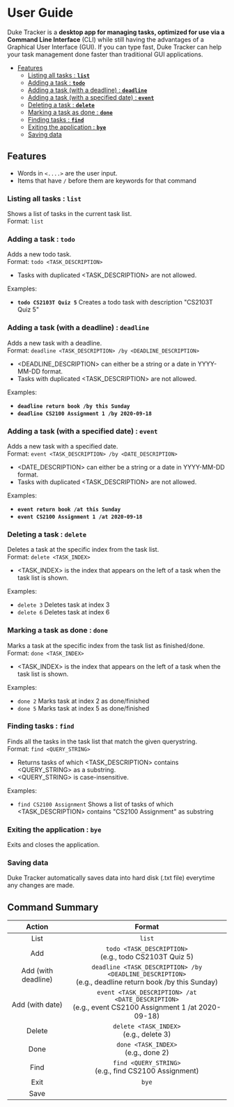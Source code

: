 # User Guide

Duke Tracker is a **desktop app for managing tasks, optimized for use via a Command Line Interface** (CLI) while still having the advantages of a Graphical User Interface (GUI). If you can type fast, Duke Tracker can help your task management done faster than traditional GUI applications. 

* [Features](#features)
    * [Listing all tasks : **`list`**](#listing-all-tasks--list)
    * [Adding a task : **`todo`**](#adding-a-task--todo)
    * [Adding a task (with a deadline) : **`deadline`**](#adding-a-task-with-a-deadline--deadline)
    * [Adding a task (with a specified date) : **`event`**](#adding-a-task-with-a-specified-date--event)
    * [Deleting a task : **`delete`**](#deleting-a-task--delete) 
    * [Marking a task as done  : **`done`**](#marking-a-task-as-done--done) 
    * [Finding tasks : **`find`**](#finding-tasks--find)
    * [Exiting the application :  **`bye`**](#exiting-the-application--bye)
    * [Saving data](#saving-data)

## Features 
- Words in `<....>` are the user input.
- Items that have `/` before them are keywords for that command

### Listing all tasks : **`list`**
Shows a list of tasks in the current task list.  
Format: `list`

### Adding a task : **`todo`**
Adds a new todo task.  
Format: `todo <TASK_DESCRIPTION>`  
* Tasks with duplicated \<TASK_DESCRIPTION> are not allowed.  

Examples:  
- **`todo CS2103T Quiz 5`** Creates a todo task with description "CS2103T Quiz 5"  

### Adding a task (with a deadline) : **`deadline`**
Adds a new task with a deadline.  
Format: `deadline <TASK_DESCRIPTION> /by <DEADLINE_DESCRIPTION>`  
* \<DEADLINE_DESCRIPTION> can either be a string or a date in YYYY-MM-DD format.  
* Tasks with duplicated \<TASK_DESCRIPTION> are not allowed.  

Examples:  
- **`deadline return book /by this Sunday`**
- **`deadline CS2100 Assignment 1 /by 2020-09-18`**

### Adding a task (with a specified date) : **`event`**
Adds a new task with a specified date.  
Format: `event <TASK_DESCRIPTION> /by <DATE_DESCRIPTION>`  
* \<DATE_DESCRIPTION> can either be a string or a date in YYYY-MM-DD format.  
* Tasks with duplicated \<TASK_DESCRIPTION> are not allowed. 

Examples:  
- **`event return book /at this Sunday`**
- **`event CS2100 Assignment 1 /at 2020-09-18`**

### Deleting a task : **`delete`**
Deletes a task at the specific index from the task list.  
Format: `delete <TASK_INDEX>`  
- \<TASK_INDEX> is the index that appears on the left of a task when the task list is shown.  

Examples:
- `delete 3` Deletes task at index 3
- `delete 6` Deletes task at index 6

### Marking a task as done : **`done`**
Marks a task at the specific index from the task list as finished/done.  
Format: `done <TASK_INDEX>`
- \<TASK_INDEX> is the index that appears on the left of a task when the task list is shown.  

Examples:
- `done 2` Marks task at index 2 as done/finished
- `done 5` Marks task at index 5 as done/finished

### Finding tasks : **`find`**
Finds all the tasks in the task list that match the given querystring.  
Format: `find <QUERY_STRING>`
* Returns tasks of which \<TASK_DESCRIPTION> contains \<QUERY_STRING> as a substring.  
* \<QUERY_STRING> is case-insensitive.  

Examples:
* `find CS2100 Assignment` Shows a list of tasks of which \<TASK_DESCRIPTION> contains "CS2100 Assignment" as substring

### Exiting the application : `bye`

Exits and closes the application.  

###  Saving data
Duke Tracker automatically saves data into hard disk (.txt file) everytime any changes are made.

## Command Summary
|          Action          |                          Format                          |
| :----------------------: | :------------------------------------------------------: |
|List|`list`|
|Add|`todo <TASK_DESCRIPTION>` <br />(e.g., todo CS2103T Quiz 5)|
|Add (with deadline)|`deadline <TASK_DESCRIPTION> /by <DEADLINE_DESCRIPTION>` <br />(e.g., deadline return book /by this Sunday)|
|Add (with date)|`event <TASK_DESCRIPTION> /at <DATE_DESCRIPTION>` <br />(e.g., event CS2100 Assignment 1 /at 2020-09-18)|
|Delete|`delete <TASK_INDEX>` <br />(e.g., delete 3)|
|Done|`done <TASK_INDEX>` <br />(e.g., done 2)|
|Find|`find <QUERY_STRING>` <br />(e.g., find CS2100 Assignment)|
|Exit|`bye`|
|Save|


